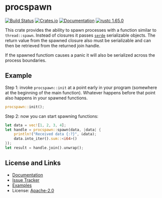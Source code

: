 # procspawn

[![Build Status](https://github.com/mitsuhiko/procspawn/workflows/Tests/badge.svg?branch=master)](https://github.com/mitsuhiko/procspawn/actions?query=workflow%3ATests)
[![Crates.io](https://img.shields.io/crates/d/procspawn.svg)](https://crates.io/crates/procspawn)
[![Documentation](https://docs.rs/procspawn/badge.svg)](https://docs.rs/procspawn)
[![rustc 1.65.0](https://img.shields.io/badge/rust-1.65%2B-orange.svg)](https://img.shields.io/badge/rust-1.65%2B-orange.svg)

This crate provides the ability to spawn processes with a function similar
to `thread::spawn`.  Instead of closures it passes [`serde`](https://serde.rs/)
serializable objects.  The return value from the spawned closure also must be
serializable and can then be retrieved from the returned join handle.

If the spawned functiom causes a panic it will also be serialized across
the process boundaries.

## Example

Step 1: invoke `procspawn::init` at a point early in your program (somewhere at
the beginning of the main function).  Whatever happens before that point also
happens in your spawned functions.

```rust
procspawn::init();
```

Step 2: now you can start spawning functions:

```rust
let data = vec![1, 2, 3, 4];
let handle = procspawn::spawn(data, |data| {
    println!("Received data {:?}", &data);
    data.into_iter().sum::<i64>()
});
let result = handle.join().unwrap();
```

## License and Links

- [Documentation](https://docs.rs/procspawn/)
- [Issue Tracker](https://github.com/mitsuhiko/procspawn/issues)
- [Examples](https://github.com/mitsuhiko/procspawn/tree/master/examples)
- License: [Apache-2.0](https://github.com/mitsuhiko/procspawn/blob/master/LICENSE-APACHE)
